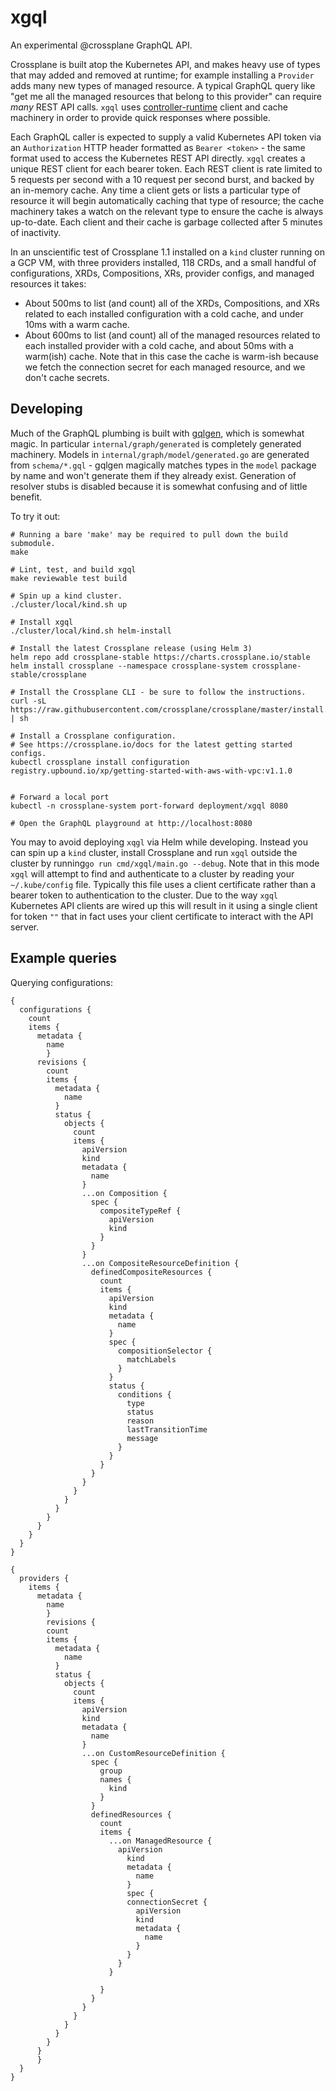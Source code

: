 # xgql
An experimental @crossplane GraphQL API.

Crossplane is built atop the Kubernetes API, and makes heavy use of types that
may added and removed at runtime; for example installing a `Provider` adds many
new types of managed resource. A typical GraphQL query like "get me all the
managed resources that belong to this provider" can require _many_ REST API
calls. `xgql` uses [controller-runtime] client and cache machinery in order to
provide quick responses where possible.

Each GraphQL caller is expected to supply a valid Kubernetes API token via an
`Authorization` HTTP header formatted as `Bearer <token>` - the same format used
to access the Kubernetes REST API directly. `xgql` creates a unique REST client 
for each bearer token. Each REST client is rate limited to 5 requests per second
with a 10 request per second burst, and backed by an in-memory cache. Any time a
client gets or lists a particular type of resource it will begin automatically
caching that type of resource; the cache machinery takes a watch on the relevant
type to ensure the cache is always up-to-date. Each client and their cache is
garbage collected after 5 minutes of inactivity.

In an unscientific test of Crossplane 1.1 installed on a `kind` cluster running
on a GCP VM, with three providers installed, 118 CRDs, and a small handful of
configurations, XRDs, Compositions, XRs, provider configs, and managed resources
it takes:

* About 500ms to list (and count) all of the XRDs, Compositions, and XRs related
  to each installed configuration with a cold cache, and under 10ms with a warm
  cache.
* About 600ms to list (and count) all of the managed resources related to each
  installed provider with a cold cache, and about 50ms with a warm(ish) cache.
  Note that in this case the cache is warm-ish because we fetch the connection
  secret for each managed resource, and we don't cache secrets.

## Developing

Much of the GraphQL plumbing is built with [gqlgen], which is somewhat magic. In
particular `internal/graph/generated` is completely generated machinery. Models
in `internal/graph/model/generated.go` are generated from `schema/*.gql` -
gqlgen magically matches types in the `model` package by name and won't generate
them if they already exist. Generation of resolver stubs is disabled because it
is somewhat confusing and of little benefit.

To try it out:

```console
# Running a bare 'make' may be required to pull down the build submodule.
make

# Lint, test, and build xgql
make reviewable test build

# Spin up a kind cluster.
./cluster/local/kind.sh up

# Install xgql
./cluster/local/kind.sh helm-install

# Install the latest Crossplane release (using Helm 3)
helm repo add crossplane-stable https://charts.crossplane.io/stable
helm install crossplane --namespace crossplane-system crossplane-stable/crossplane

# Install the Crossplane CLI - be sure to follow the instructions.
curl -sL https://raw.githubusercontent.com/crossplane/crossplane/master/install.sh | sh

# Install a Crossplane configuration.
# See https://crossplane.io/docs for the latest getting started configs.
kubectl crossplane install configuration registry.upbound.io/xp/getting-started-with-aws-with-vpc:v1.1.0


# Forward a local port
kubectl -n crossplane-system port-forward deployment/xgql 8080

# Open the GraphQL playground at http://localhost:8080
```

You may to avoid deploying `xqgl` via Helm while developing. Instead you can
spin up a `kind` cluster, install Crossplane and run `xgql` outside the cluster
by running`go run cmd/xgql/main.go --debug`. Note that in this mode `xgql` will
attempt to find and authenticate to a cluster by reading your `~/.kube/config`
file. Typically this file uses a client certificate rather than a bearer token
to authentication to the cluster. Due to the way `xgql` Kubernetes API clients
are wired up this will result in it using a single client for token `""` that in
fact uses your client certificate to interact with the API server.

## Example queries
Querying configurations:

```gql
{
  configurations {
    count
    items {
      metadata {
        name
        }
      revisions {
        count
        items {
          metadata {
            name
          }
          status {
            objects {
              count
              items {
                apiVersion
                kind
                metadata {
                  name
                }
                ...on Composition {
                  spec {
                    compositeTypeRef {
                      apiVersion
                      kind
                    }
                  }
                }
                ...on CompositeResourceDefinition {
                  definedCompositeResources {
                    count
                    items {
                      apiVersion
                      kind
                      metadata {
                        name
                      }
                      spec {
                        compositionSelector {
                          matchLabels
                        }
                      }
                      status {
                        conditions {
                          type
                          status
                          reason
                          lastTransitionTime
                          message
                        }
                      }
                    }
                  }
                }
              }
            }
          }
        }
      }
    }
  }
}
```

```gql
{
  providers {
    items {
      metadata {
        name
        }
        revisions {
        count
        items {
          metadata {
            name
          }
          status {
            objects {
              count
              items {
                apiVersion
                kind
                metadata {
                  name
                }
                ...on CustomResourceDefinition {
                  spec {
                    group
                    names {
                      kind
                    }
                  }
                  definedResources {
                    count
                    items {
                      ...on ManagedResource {
                        apiVersion
                          kind
                          metadata {
                            name
                          }
                          spec {
                          connectionSecret {
                            apiVersion
                            kind
                            metadata {
                              name
                            }
                          }
                        }         
                      }

                    }
                  }
                }
              }
            }
          }
        }
      }
      }
  }
}
```



[controller-runtime]: https://github.com/kubernetes-sigs/controller-runtime
[gqlgen]: https://github.com/99designs/gqlgen